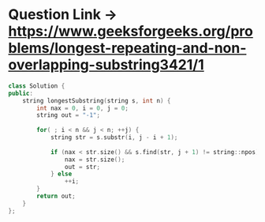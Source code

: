 # Question Link -> https://www.geeksforgeeks.org/problems/longest-repeating-and-non-overlapping-substring3421/1

```cpp
class Solution {
public:
    string longestSubstring(string s, int n) {
        int nax = 0, i = 0, j = 0;
        string out = "-1";
    
        for( ; i < n && j < n; ++j) {
            string str = s.substr(i, j - i + 1);
    
            if (nax < str.size() && s.find(str, j + 1) != string::npos) {
                nax = str.size();
                out = str;
            } else 
                ++i;
        }
        return out;
    }
};

```
